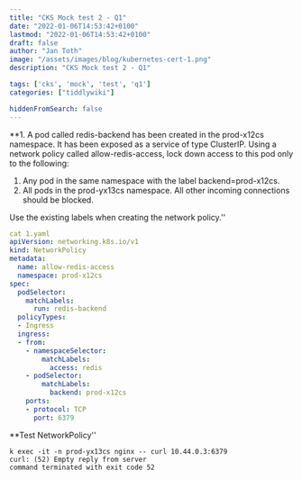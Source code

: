 ```yaml
---
title: "CKS Mock test 2 - Q1"
date: "2022-01-06T14:53:42+0100"
lastmod: "2022-01-06T14:53:42+0100"
draft: false
author: "Jan Toth"
image: "/assets/images/blog/kubernetes-cert-1.png"
description: "CKS Mock test 2 - Q1"

tags: ['cks', 'mock', 'test', 'q1']
categories: ["tiddlywiki"]

hiddenFromSearch: false
---
```


**1. A pod called redis-backend has been created in the prod-x12cs namespace. It has been exposed as a service of type ClusterIP. Using a network policy called allow-redis-access, lock down access to this pod only to the following:
1. Any pod in the same namespace with the label backend=prod-x12cs.
2. All pods in the prod-yx13cs namespace.
All other incoming connections should be blocked.

Use the existing labels when creating the network policy.''


```yaml
cat 1.yaml
apiVersion: networking.k8s.io/v1
kind: NetworkPolicy
metadata:
  name: allow-redis-access
  namespace: prod-x12cs
spec:
  podSelector:
    matchLabels:
      run: redis-backend
  policyTypes:
  - Ingress
  ingress:
  - from:
    - namespaceSelector:
        matchLabels:
          access: redis
    - podSelector:
        matchLabels:
          backend: prod-x12cs
    ports:
    - protocol: TCP
      port: 6379
```
**Test NetworkPolicy''

```
k exec -it -n prod-yx13cs nginx -- curl 10.44.0.3:6379
curl: (52) Empty reply from server
command terminated with exit code 52
```
